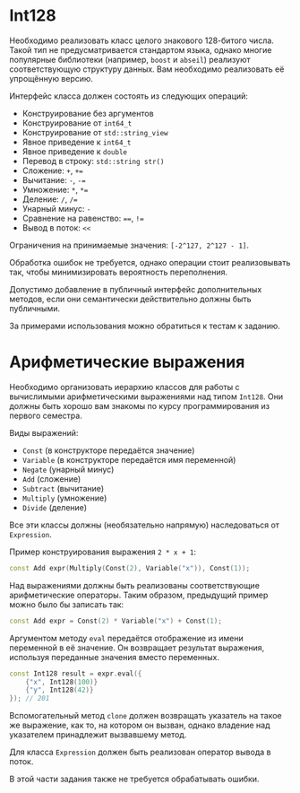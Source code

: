 # Int128

Необходимо реализовать класс целого знакового 128-битого числа.
Такой тип не предусматривается стандартом языка, однако многие популярные библиотеки (например, `boost` и `abseil`)
реализуют соответствующую структуру данных. Вам необходимо реализовать её упрощённую версию.

Интерфейс класса должен состоять из следующих операций:

- Конструирование без аргументов
- Конструирование от `int64_t`
- Конструирование от `std::string_view`
- Явное приведение к `int64_t`
- Явное приведение к `double`
- Перевод в строку: `std::string str()`
- Сложение: `+`, `+=`
- Вычитание: `-`, `-=`
- Умножение: `*`, `*=`
- Деление: `/`, `/=`
- Унарный минус: `-`
- Сравнение на равенство: `==`, `!=`
- Вывод в поток: `<<`

Ограничения на принимаемые значения: `[-2^127, 2^127 - 1]`.

Обработка ошибок не требуется, однако операции стоит реализовывать так, чтобы минимизировать вероятность переполнения.

Допустимо добавление в публичный интерфейс дополнительных методов, если они семантически действительно должны быть
публичными.

За примерами использования можно обратиться к тестам к заданию.

# Арифметические выражения

Необходимо организовать иерархию классов для работы с вычислимыми арифметическими выражениями над типом `Int128`.
Они должны быть хорошо вам знакомы по курсу программирования из первого семестра.

Виды выражений:

- `Const` (в конструкторе передаётся значение)
- `Variable` (в конструкторе передаётся имя переменной)
- `Negate` (унарный минус)
- `Add` (сложение)
- `Subtract` (вычитание)
- `Multiply` (умножение)
- `Divide` (деление)

Все эти классы должны (необязательно напрямую) наследоваться от `Expression`.

Пример конструирования выражения `2 * x + 1`:

```cpp
const Add expr(Multiply(Const(2), Variable("x")), Const(1));
```

Над выражениями должны быть реализованы соответствующие арифметические операторы.
Таким образом, предыдущий пример можно было бы записать так:

```cpp
const Add expr = Const(2) * Variable("x") + Const(1);
```

Аргументом методу `eval` передаётся отображение из имени переменной в её значение.
Он возвращает результат выражения, используя переданные значения вместо переменных.

```cpp
const Int128 result = expr.eval({
    {"x", Int128(100)}
    {"y", Int128(42)}
}); // 201
```

Вспомогательный метод `clone` должен возвращать указатель на такое же выражение, как то, на котором он вызван,
однако владение над указателем принадлежит вызвавшему метод.

Для класса `Expression` должен быть реализован оператор вывода в поток.

В этой части задания также не требуется обрабатывать ошибки.
